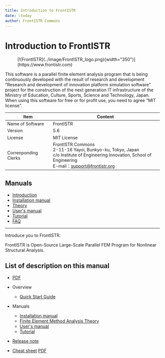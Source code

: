 ```yaml
---
title: Introduction to FrontISTR
date: \today
author: FrontISTR Commons
---
```


<!-- 表記は FrontISTR ver. 0.0 で統一します -->
# Introduction to FrontISTR

<figure markdown>
  [![FrontISTR](../image/FrontISTR_logo.png){width="350"}](https://www.frontistr.com)
</figure>

This software is a parallel finite element analysis program that is being continuously developed with the result of research and development "Research and development of innovation platform simulation software" project for the construction of the next generation IT infrastructure of the Ministry of Education, Culture, Sports, Science and Technology, Japan.
When using this software for free or for profit use, you need to agree "MIT license".

| Item                 | Content                                                        |
|----------------------|----------------------------------------------------------------|
| Name of Software     | FrontISTR                                                      |
| Version              | 5.6                                                          |
| License              | MIT License                                                    |
| Correnponding Clerks | FrontISTR Commons<br>2-11-16 Yayoi, Bunkyo-ku, Tokyo, Japan<br>c/o Institute of Engineering Innovation, School of Engineering<br>E-mail：support@frontistr.org | 

## Manuals

  - [Introduction](../intro/index.md)
  - [Installation manual](../install/index.md)
  - [Theory](../theory/index.md)
  - [User's manual](../analysis/index.md)
  - [Tutorial](../tutorial/index.md)
  - [FAQ](../faq/index.md)

<!-- ここまでテンプレート -->
---

Introduce you to FrontISTR.

FrontISTR is Open-Source Large-Scale Parallel FEM Program for Nonlinear Structural Analysis.

## List of description on this manual

- [PDF](intro_en.pdf)

- Overview
    - [Quick Start Guide]()
- Manuals
    - [Installation manual](../install/index.md)
    - [Finite Element Method Analysis Theory](../theory/index.md)
    - [User's manual](../analysis/index.md)
    - [Tutorial](../tutorial/index.md)
- [Release note](00_release_note.md)
- [Cheat sheet](00_cheat_sheet.md) [PDF](FrontISTR_cheat_sheet_en.pdf)

